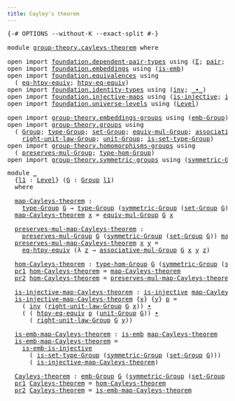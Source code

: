 ```yaml
---
title: Cayley's theorem
---
```


<pre class="Agda"><a id="42" class="Symbol">{-#</a> <a id="46" class="Keyword">OPTIONS</a> <a id="54" class="Pragma">--without-K</a> <a id="66" class="Pragma">--exact-split</a> <a id="80" class="Symbol">#-}</a>

<a id="85" class="Keyword">module</a> <a id="92" href="group-theory.cayleys-theorem.html" class="Module">group-theory.cayleys-theorem</a> <a id="121" class="Keyword">where</a>

<a id="128" class="Keyword">open</a> <a id="133" class="Keyword">import</a> <a id="140" href="foundation.dependent-pair-types.html" class="Module">foundation.dependent-pair-types</a> <a id="172" class="Keyword">using</a> <a id="178" class="Symbol">(</a><a id="179" href="foundation-core.dependent-pair-types.html#515" class="Record">Σ</a><a id="180" class="Symbol">;</a> <a id="182" href="foundation-core.dependent-pair-types.html#588" class="InductiveConstructor">pair</a><a id="186" class="Symbol">;</a> <a id="188" href="foundation-core.dependent-pair-types.html#605" class="Field">pr1</a><a id="191" class="Symbol">;</a> <a id="193" href="foundation-core.dependent-pair-types.html#617" class="Field">pr2</a><a id="196" class="Symbol">)</a>
<a id="198" class="Keyword">open</a> <a id="203" class="Keyword">import</a> <a id="210" href="foundation.embeddings.html" class="Module">foundation.embeddings</a> <a id="232" class="Keyword">using</a> <a id="238" class="Symbol">(</a><a id="239" href="foundation-core.embeddings.html#992" class="Function">is-emb</a><a id="245" class="Symbol">)</a>
<a id="247" class="Keyword">open</a> <a id="252" class="Keyword">import</a> <a id="259" href="foundation.equivalences.html" class="Module">foundation.equivalences</a> <a id="283" class="Keyword">using</a>
  <a id="291" class="Symbol">(</a> <a id="293" href="foundation.equivalences.html#12654" class="Function">eq-htpy-equiv</a><a id="306" class="Symbol">;</a> <a id="308" href="foundation.equivalences.html#12790" class="Function">htpy-eq-equiv</a><a id="321" class="Symbol">)</a>
<a id="323" class="Keyword">open</a> <a id="328" class="Keyword">import</a> <a id="335" href="foundation.identity-types.html" class="Module">foundation.identity-types</a> <a id="361" class="Keyword">using</a> <a id="367" class="Symbol">(</a><a id="368" href="foundation-core.identity-types.html#2729" class="Function">inv</a><a id="371" class="Symbol">;</a> <a id="373" href="foundation-core.identity-types.html#2425" class="Function Operator">_∙_</a><a id="376" class="Symbol">)</a>
<a id="378" class="Keyword">open</a> <a id="383" class="Keyword">import</a> <a id="390" href="foundation.injective-maps.html" class="Module">foundation.injective-maps</a> <a id="416" class="Keyword">using</a> <a id="422" class="Symbol">(</a><a id="423" href="foundation.injective-maps.html#1453" class="Function">is-injective</a><a id="435" class="Symbol">;</a> <a id="437" href="foundation.injective-maps.html#4730" class="Function">is-emb-is-injective</a><a id="456" class="Symbol">)</a>
<a id="458" class="Keyword">open</a> <a id="463" class="Keyword">import</a> <a id="470" href="foundation.universe-levels.html" class="Module">foundation.universe-levels</a> <a id="497" class="Keyword">using</a> <a id="503" class="Symbol">(</a><a id="504" href="Agda.Primitive.html#597" class="Postulate">Level</a><a id="509" class="Symbol">)</a>

<a id="512" class="Keyword">open</a> <a id="517" class="Keyword">import</a> <a id="524" href="group-theory.embeddings-groups.html" class="Module">group-theory.embeddings-groups</a> <a id="555" class="Keyword">using</a> <a id="561" class="Symbol">(</a><a id="562" href="group-theory.embeddings-groups.html#933" class="Function">emb-Group</a><a id="571" class="Symbol">)</a>
<a id="573" class="Keyword">open</a> <a id="578" class="Keyword">import</a> <a id="585" href="group-theory.groups.html" class="Module">group-theory.groups</a> <a id="605" class="Keyword">using</a>
  <a id="613" class="Symbol">(</a> <a id="615" href="group-theory.groups.html#2745" class="Function">Group</a><a id="620" class="Symbol">;</a> <a id="622" href="group-theory.groups.html#2988" class="Function">type-Group</a><a id="632" class="Symbol">;</a> <a id="634" href="group-theory.groups.html#2928" class="Function">set-Group</a><a id="643" class="Symbol">;</a> <a id="645" href="group-theory.groups.html#6219" class="Function">equiv-mul-Group</a><a id="660" class="Symbol">;</a> <a id="662" href="group-theory.groups.html#3582" class="Function">associative-mul-Group</a><a id="683" class="Symbol">;</a>
    <a id="689" href="group-theory.groups.html#4579" class="Function">right-unit-law-Group</a><a id="709" class="Symbol">;</a> <a id="711" href="group-theory.groups.html#4032" class="Function">unit-Group</a><a id="721" class="Symbol">;</a> <a id="723" href="group-theory.groups.html#3040" class="Function">is-set-type-Group</a><a id="740" class="Symbol">)</a>
<a id="742" class="Keyword">open</a> <a id="747" class="Keyword">import</a> <a id="754" href="group-theory.homomorphisms-groups.html" class="Module">group-theory.homomorphisms-groups</a> <a id="788" class="Keyword">using</a>
  <a id="796" class="Symbol">(</a> <a id="798" href="group-theory.homomorphisms-groups.html#1469" class="Function">preserves-mul-Group</a><a id="817" class="Symbol">;</a> <a id="819" href="group-theory.homomorphisms-groups.html#1635" class="Function">type-hom-Group</a><a id="833" class="Symbol">)</a>
<a id="835" class="Keyword">open</a> <a id="840" class="Keyword">import</a> <a id="847" href="group-theory.symmetric-groups.html" class="Module">group-theory.symmetric-groups</a> <a id="877" class="Keyword">using</a> <a id="883" class="Symbol">(</a><a id="884" href="group-theory.symmetric-groups.html#3569" class="Function">symmetric-Group</a><a id="899" class="Symbol">)</a>
</pre>
<pre class="Agda"><a id="914" class="Keyword">module</a> <a id="921" href="group-theory.cayleys-theorem.html#921" class="Module">_</a>
  <a id="925" class="Symbol">{</a><a id="926" href="group-theory.cayleys-theorem.html#926" class="Bound">l1</a> <a id="929" class="Symbol">:</a> <a id="931" href="Agda.Primitive.html#597" class="Postulate">Level</a><a id="936" class="Symbol">}</a> <a id="938" class="Symbol">(</a><a id="939" href="group-theory.cayleys-theorem.html#939" class="Bound">G</a> <a id="941" class="Symbol">:</a> <a id="943" href="group-theory.groups.html#2745" class="Function">Group</a> <a id="949" href="group-theory.cayleys-theorem.html#926" class="Bound">l1</a><a id="951" class="Symbol">)</a>
  <a id="955" class="Keyword">where</a>
  
  <a id="966" href="group-theory.cayleys-theorem.html#966" class="Function">map-Cayleys-theorem</a> <a id="986" class="Symbol">:</a>
    <a id="992" href="group-theory.groups.html#2988" class="Function">type-Group</a> <a id="1003" href="group-theory.cayleys-theorem.html#939" class="Bound">G</a> <a id="1005" class="Symbol">→</a> <a id="1007" href="group-theory.groups.html#2988" class="Function">type-Group</a> <a id="1018" class="Symbol">(</a><a id="1019" href="group-theory.symmetric-groups.html#3569" class="Function">symmetric-Group</a> <a id="1035" class="Symbol">(</a><a id="1036" href="group-theory.groups.html#2928" class="Function">set-Group</a> <a id="1046" href="group-theory.cayleys-theorem.html#939" class="Bound">G</a><a id="1047" class="Symbol">))</a>
  <a id="1052" href="group-theory.cayleys-theorem.html#966" class="Function">map-Cayleys-theorem</a> <a id="1072" href="group-theory.cayleys-theorem.html#1072" class="Bound">x</a> <a id="1074" class="Symbol">=</a> <a id="1076" href="group-theory.groups.html#6219" class="Function">equiv-mul-Group</a> <a id="1092" href="group-theory.cayleys-theorem.html#939" class="Bound">G</a> <a id="1094" href="group-theory.cayleys-theorem.html#1072" class="Bound">x</a>
  
  <a id="1101" href="group-theory.cayleys-theorem.html#1101" class="Function">preserves-mul-map-Cayleys-theorem</a> <a id="1135" class="Symbol">:</a>
    <a id="1141" href="group-theory.homomorphisms-groups.html#1469" class="Function">preserves-mul-Group</a> <a id="1161" href="group-theory.cayleys-theorem.html#939" class="Bound">G</a> <a id="1163" class="Symbol">(</a><a id="1164" href="group-theory.symmetric-groups.html#3569" class="Function">symmetric-Group</a> <a id="1180" class="Symbol">(</a><a id="1181" href="group-theory.groups.html#2928" class="Function">set-Group</a> <a id="1191" href="group-theory.cayleys-theorem.html#939" class="Bound">G</a><a id="1192" class="Symbol">))</a> <a id="1195" href="group-theory.cayleys-theorem.html#966" class="Function">map-Cayleys-theorem</a>
  <a id="1217" href="group-theory.cayleys-theorem.html#1101" class="Function">preserves-mul-map-Cayleys-theorem</a> <a id="1251" href="group-theory.cayleys-theorem.html#1251" class="Bound">x</a> <a id="1253" href="group-theory.cayleys-theorem.html#1253" class="Bound">y</a> <a id="1255" class="Symbol">=</a>
    <a id="1261" href="foundation.equivalences.html#12654" class="Function">eq-htpy-equiv</a> <a id="1275" class="Symbol">(λ</a> <a id="1278" href="group-theory.cayleys-theorem.html#1278" class="Bound">z</a> <a id="1280" class="Symbol">→</a> <a id="1282" href="group-theory.groups.html#3582" class="Function">associative-mul-Group</a> <a id="1304" href="group-theory.cayleys-theorem.html#939" class="Bound">G</a> <a id="1306" href="group-theory.cayleys-theorem.html#1251" class="Bound">x</a> <a id="1308" href="group-theory.cayleys-theorem.html#1253" class="Bound">y</a> <a id="1310" href="group-theory.cayleys-theorem.html#1278" class="Bound">z</a><a id="1311" class="Symbol">)</a>

  <a id="1316" href="group-theory.cayleys-theorem.html#1316" class="Function">hom-Cayleys-theorem</a> <a id="1336" class="Symbol">:</a> <a id="1338" href="group-theory.homomorphisms-groups.html#1635" class="Function">type-hom-Group</a> <a id="1353" href="group-theory.cayleys-theorem.html#939" class="Bound">G</a> <a id="1355" class="Symbol">(</a><a id="1356" href="group-theory.symmetric-groups.html#3569" class="Function">symmetric-Group</a> <a id="1372" class="Symbol">(</a><a id="1373" href="group-theory.groups.html#2928" class="Function">set-Group</a> <a id="1383" href="group-theory.cayleys-theorem.html#939" class="Bound">G</a><a id="1384" class="Symbol">))</a>
  <a id="1389" href="foundation-core.dependent-pair-types.html#605" class="Field">pr1</a> <a id="1393" href="group-theory.cayleys-theorem.html#1316" class="Function">hom-Cayleys-theorem</a> <a id="1413" class="Symbol">=</a> <a id="1415" href="group-theory.cayleys-theorem.html#966" class="Function">map-Cayleys-theorem</a>
  <a id="1437" href="foundation-core.dependent-pair-types.html#617" class="Field">pr2</a> <a id="1441" href="group-theory.cayleys-theorem.html#1316" class="Function">hom-Cayleys-theorem</a> <a id="1461" class="Symbol">=</a> <a id="1463" href="group-theory.cayleys-theorem.html#1101" class="Function">preserves-mul-map-Cayleys-theorem</a>

  <a id="1500" href="group-theory.cayleys-theorem.html#1500" class="Function">is-injective-map-Cayleys-theorem</a> <a id="1533" class="Symbol">:</a> <a id="1535" href="foundation.injective-maps.html#1453" class="Function">is-injective</a> <a id="1548" href="group-theory.cayleys-theorem.html#966" class="Function">map-Cayleys-theorem</a>
  <a id="1570" href="group-theory.cayleys-theorem.html#1500" class="Function">is-injective-map-Cayleys-theorem</a> <a id="1603" class="Symbol">{</a><a id="1604" href="group-theory.cayleys-theorem.html#1604" class="Bound">x</a><a id="1605" class="Symbol">}</a> <a id="1607" class="Symbol">{</a><a id="1608" href="group-theory.cayleys-theorem.html#1608" class="Bound">y</a><a id="1609" class="Symbol">}</a> <a id="1611" href="group-theory.cayleys-theorem.html#1611" class="Bound">p</a> <a id="1613" class="Symbol">=</a>
    <a id="1619" class="Symbol">(</a> <a id="1621" href="foundation-core.identity-types.html#2729" class="Function">inv</a> <a id="1625" class="Symbol">(</a><a id="1626" href="group-theory.groups.html#4579" class="Function">right-unit-law-Group</a> <a id="1647" href="group-theory.cayleys-theorem.html#939" class="Bound">G</a> <a id="1649" href="group-theory.cayleys-theorem.html#1604" class="Bound">x</a><a id="1650" class="Symbol">))</a> <a id="1653" href="foundation-core.identity-types.html#2425" class="Function Operator">∙</a>
    <a id="1659" class="Symbol">(</a> <a id="1661" class="Symbol">(</a> <a id="1663" href="foundation.equivalences.html#12790" class="Function">htpy-eq-equiv</a> <a id="1677" href="group-theory.cayleys-theorem.html#1611" class="Bound">p</a> <a id="1679" class="Symbol">(</a><a id="1680" href="group-theory.groups.html#4032" class="Function">unit-Group</a> <a id="1691" href="group-theory.cayleys-theorem.html#939" class="Bound">G</a><a id="1692" class="Symbol">))</a> <a id="1695" href="foundation-core.identity-types.html#2425" class="Function Operator">∙</a>
      <a id="1703" class="Symbol">(</a> <a id="1705" href="group-theory.groups.html#4579" class="Function">right-unit-law-Group</a> <a id="1726" href="group-theory.cayleys-theorem.html#939" class="Bound">G</a> <a id="1728" href="group-theory.cayleys-theorem.html#1608" class="Bound">y</a><a id="1729" class="Symbol">))</a>

  <a id="1735" href="group-theory.cayleys-theorem.html#1735" class="Function">is-emb-map-Cayleys-theorem</a> <a id="1762" class="Symbol">:</a> <a id="1764" href="foundation-core.embeddings.html#992" class="Function">is-emb</a> <a id="1771" href="group-theory.cayleys-theorem.html#966" class="Function">map-Cayleys-theorem</a>
  <a id="1793" href="group-theory.cayleys-theorem.html#1735" class="Function">is-emb-map-Cayleys-theorem</a> <a id="1820" class="Symbol">=</a>
    <a id="1826" href="foundation.injective-maps.html#4730" class="Function">is-emb-is-injective</a>
      <a id="1852" class="Symbol">(</a> <a id="1854" href="group-theory.groups.html#3040" class="Function">is-set-type-Group</a> <a id="1872" class="Symbol">(</a><a id="1873" href="group-theory.symmetric-groups.html#3569" class="Function">symmetric-Group</a> <a id="1889" class="Symbol">(</a><a id="1890" href="group-theory.groups.html#2928" class="Function">set-Group</a> <a id="1900" href="group-theory.cayleys-theorem.html#939" class="Bound">G</a><a id="1901" class="Symbol">)))</a>
      <a id="1911" class="Symbol">(</a> <a id="1913" href="group-theory.cayleys-theorem.html#1500" class="Function">is-injective-map-Cayleys-theorem</a><a id="1945" class="Symbol">)</a>

  <a id="1950" href="group-theory.cayleys-theorem.html#1950" class="Function">Cayleys-theorem</a> <a id="1966" class="Symbol">:</a> <a id="1968" href="group-theory.embeddings-groups.html#933" class="Function">emb-Group</a> <a id="1978" href="group-theory.cayleys-theorem.html#939" class="Bound">G</a> <a id="1980" class="Symbol">(</a><a id="1981" href="group-theory.symmetric-groups.html#3569" class="Function">symmetric-Group</a> <a id="1997" class="Symbol">(</a><a id="1998" href="group-theory.groups.html#2928" class="Function">set-Group</a> <a id="2008" href="group-theory.cayleys-theorem.html#939" class="Bound">G</a><a id="2009" class="Symbol">))</a>
  <a id="2014" href="foundation-core.dependent-pair-types.html#605" class="Field">pr1</a> <a id="2018" href="group-theory.cayleys-theorem.html#1950" class="Function">Cayleys-theorem</a> <a id="2034" class="Symbol">=</a> <a id="2036" href="group-theory.cayleys-theorem.html#1316" class="Function">hom-Cayleys-theorem</a>
  <a id="2058" href="foundation-core.dependent-pair-types.html#617" class="Field">pr2</a> <a id="2062" href="group-theory.cayleys-theorem.html#1950" class="Function">Cayleys-theorem</a> <a id="2078" class="Symbol">=</a> <a id="2080" href="group-theory.cayleys-theorem.html#1735" class="Function">is-emb-map-Cayleys-theorem</a>
</pre>